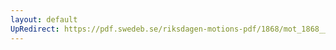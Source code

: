```yaml
---
layout: default
UpRedirect: https://pdf.swedeb.se/riksdagen-motions-pdf/1868/mot_1868__fk__00055/mot_1868__fk__00055_001.pdf
---
```

